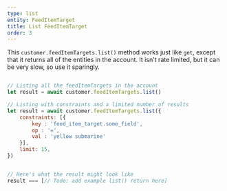 ```yaml
---
type: list
entity: FeedItemTarget
title: List FeedItemTarget
order: 3
---
```


This `customer.feedItemTargets.list()` method works just like `get`, except that it returns all of the entities in the account. It isn't rate limited, but it can be very slow, so use it sparingly.

```javascript

// Listing all the feedItemTargets in the account
let result = await customer.feedItemTargets.list()

// Listing with constraints and a limited number of results
let result = await customer.feedItemTargets.list({
    constraints: [{
    	key : 'feed_item_target.some_field',
    	op : '=',
    	val : 'yellow submarine'
	}],
    limit: 15,
})


// Here's what the result might look like
result === [// Todo: add example list() return here]

```
